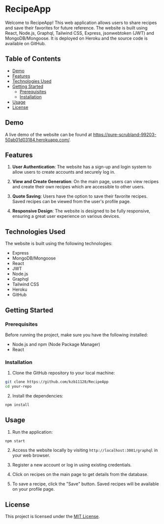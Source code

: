 # RecipeApp

Welcome to RecipeApp! This web application allows users to share recipes and save their favorites for future reference. The website is built using React, Node.js, Graphql, Tailwind CSS, Express, jsonwebtoken (JWT) and MongoDB/Mongoose. It is deployed on Heroku and the source code is available on GitHub.

## Table of Contents

- [Demo](#demo)
- [Features](#features)
- [Technologies Used](#technologies-used)
- [Getting Started](#getting-started)
  - [Prerequisites](#prerequisites)
  - [Installation](#installation)
- [Usage](#usage)
- [License](#license)

## Demo

A live demo of the website can be found at https://pure-scrubland-99203-50ab01d03184.herokuapp.com/.

## Features

1. **User Authentication**: The website has a sign-up and login system to allow users to create accounts and securely log in.

2. **View and Create Generation**: On the main page, users can view recipes and create their own recipes which are accessible to other users.

3. **Quote Saving**: Users have the option to save their favorite recipes. Saved recipes can be viewed from the user's profile page.

4. **Responsive Design**: The website is designed to be fully responsive, ensuring a great user experience on various devices.

## Technologies Used

The website is built using the following technologies:

- Express
- MongoDB/Mongoose
- React
- JWT
- Node.js
- Graphql
- Tailwind CSS
- Heroku
- GitHub

## Getting Started

### Prerequisites

Before running the project, make sure you have the following installed:

- Node.js and npm (Node Package Manager)
- React

### Installation

1. Clone the GitHub repository to your local machine:

```bash
git clone https://github.com/kzb11128/RecipeApp
cd your-repo
```

2. Install the dependencies:

```bash
npm install
```

## Usage

1. Run the application:

```bash
npm start
```

2. Access the website locally by visiting `http://localhost:3001/graphql` in your web browser.

3. Register a new account or log in using existing credentials.

4. Click on recipes on the main page to get details from the database.

5. To save a recipe, click the "Save" button. Saved recipes will be available on your profile page.

## License

This project is licensed under the [MIT License](LICENSE).
